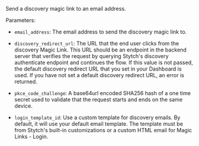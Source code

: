 Send a discovery magic link to an email address.

Parameters:

- `email_address`: The email address to send the discovery magic link to.

- `discovery_redirect_url`: The URL that the end user clicks from the discovery Magic Link. This URL should be an endpoint in the backend server that verifies the request by querying Stytch's discovery authenticate endpoint and continues the flow. If this value is not passed, the default discovery redirect URL that you set in your Dashboard is used. If you have not set a default discovery redirect URL, an error is returned.

- `pkce_code_challenge`: A base64url encoded SHA256 hash of a one time secret used to validate that the request starts and ends on the same device.

- `login_template_id`: Use a custom template for discovery emails. By default, it will use your default email template. The template must be from Stytch's built-in customizations or a custom HTML email for Magic Links - Login.
